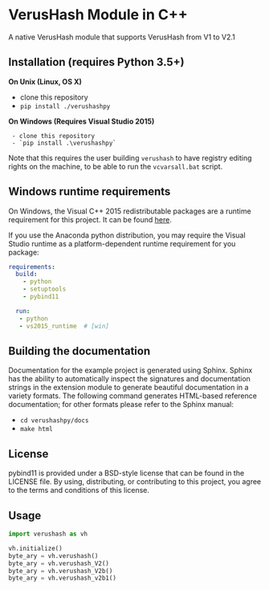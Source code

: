 VerusHash Module in C++
=======================

A native VerusHash module that supports VerusHash from V1 to V2.1

Installation (requires Python 3.5+)
-----------------------------------

**On Unix (Linux, OS X)**

 - clone this repository
 - `pip install ./verushashpy`

**On Windows (Requires Visual Studio 2015)**

     - clone this repository
     - `pip install .\verushashpy`

   Note that this requires the user building `verushash` to have registry editing
   rights on the machine, to be able to run the `vcvarsall.bat` script.


Windows runtime requirements
----------------------------

On Windows, the Visual C++ 2015 redistributable packages are a runtime
requirement for this project. It can be found [here](https://www.microsoft.com/en-us/download/details.aspx?id=48145).

If you use the Anaconda python distribution, you may require the Visual Studio
runtime as a platform-dependent runtime requirement for you package:

```yaml
requirements:
  build:
    - python
    - setuptools
    - pybind11

  run:
   - python
   - vs2015_runtime  # [win]
```


Building the documentation
--------------------------

Documentation for the example project is generated using Sphinx. Sphinx has the
ability to automatically inspect the signatures and documentation strings in
the extension module to generate beautiful documentation in a variety formats.
The following command generates HTML-based reference documentation; for other
formats please refer to the Sphinx manual:

 - `cd verushashpy/docs`
 - `make html`

License
-------

pybind11 is provided under a BSD-style license that can be found in the LICENSE
file. By using, distributing, or contributing to this project, you agree to the
terms and conditions of this license.

Usage
-----

```python
import verushash as vh

vh.initialize()
byte_ary = vh.verushash()
byte_ary = vh.verushash_V2()
byte_ary = vh.verushash_V2b()
byte_ary = vh.verushash_v2b1()

```
